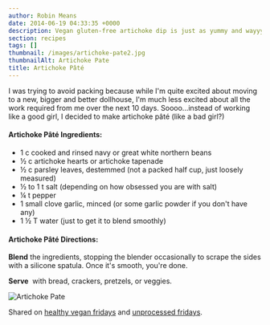 ```yaml
---
author: Robin Means
date: 2014-06-19 04:33:35 +0000
description: Vegan gluten-free artichoke dip is just as yummy and wayyy healthier.
section: recipes
tags: []
thumbnail: /images/artichoke-pate2.jpg
thumbnailAlt: Artichoke Pate
title: Artichoke Pâté
---
```


I was trying to avoid packing because while I'm quite excited about moving to a new, bigger and better dollhouse, I'm much less excited about all the work required from me over the next 10 days. Soooo...instead of working like a good girl, I decided to make artichoke pâté (like a bad girl?)

#### Artichoke Pâté Ingredients:

- 1 c cooked and rinsed navy or great white northern beans
- ½ c artichoke hearts or artichoke tapenade
- ½ c parsley leaves, destemmed (not a packed half cup, just loosely measured)
- ½ to 1 t salt (depending on how obsessed you are with salt)
- ¼ t pepper
- 1 small clove garlic, minced (or some garlic powder if you don't have any)
- 1 ½ T water (just to get it to blend smoothly)

#### Artichoke Pâté Directions:

**Blend** the ingredients, stopping the blender occasionally to scrape the sides with a silicone spatula. Once it's smooth, you're done.

**Serve** &nbsp;with bread, crackers, pretzels, or veggies.

![Artichoke Pate](/images/artichoke-pate1.jpg)



Shared on [healthy vegan fridays](http://vegandollhouse.com/healthy-vegan-fridays/healthy-vegan-friday-2) and [unprocessed fridays](http://girlmeetsnourishment.com/unprocessed-fridays-61/).

